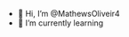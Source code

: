 - 👋 Hi, I’m @MathewsOliveir4
- 🌱 I’m currently learning 

<!---
MathewsOliveir4/MathewsOliveir4 is a ✨ special ✨ repository because its `README.md` (this file) appears on your GitHub profile.
You can click the Preview link to take a look at your changes.
--->
